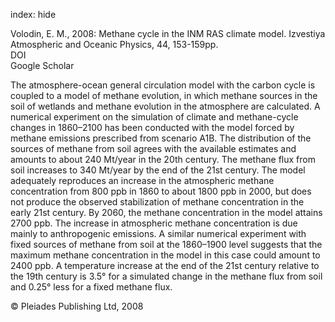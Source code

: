 index: hide

<div class="Citation">

  <div class="Citation-body">
    <div class="Citation-text">Volodin, E. M., 2008: Methane cycle in the INM RAS climate model. <span class="Article-journal">Izvestiya Atmospheric and Oceanic Physics, </span><span class="Article-volume">44, </span>153-159pp.</div>
    <div class="Citation-links">
      <div class="CitationLink" data-href="https://doi.org/10.1134/s0001433808020023">
        <div class="CitationLink-icon CitationLink-Doi"></div>
        <div class="CitationLink-text">DOI</div>
      </div>
      <div class="CitationLink" data-href="https://scholar.google.com/scholar?q=10.1134/s0001433808020023">
        <div class="CitationLink-icon CitationLink-Scholar"></div>
        <div class="CitationLink-text">Google Scholar</div>
      </div>
    </div>
  </div>
</div>

The atmosphere-ocean general circulation model with the carbon cycle is coupled to a model of methane evolution, in which methane sources in the soil of wetlands and methane evolution in the atmosphere are calculated. A numerical experiment on the simulation of climate and methane-cycle changes in 1860–2100 has been conducted with the model forced by methane emissions prescribed from scenario A1B. The distribution of the sources of methane from soil agrees with the available estimates and amounts to about 240 Mt/year in the 20th century. The methane flux from soil increases to 340 Mt/year by the end of the 21st century. The model adequately reproduces an increase in the atmospheric methane concentration from 800 ppb in 1860 to about 1800 ppb in 2000, but does not produce the observed stabilization of methane concentration in the early 21st century. By 2060, the methane concentration in the model attains 2700 ppb. The increase in atmospheric methane concentration is due mainly to anthropogenic emissions. A similar numerical experiment with fixed sources of methane from soil at the 1860–1900 level suggests that the maximum methane concentration in the model in this case could amount to 2400 ppb. A temperature increase at the end of the 21st century relative to the 19th century is 3.5° for a simulated change in the methane flux from soil and 0.25° less for a fixed methane flux.

<div class="Citation-copy">
&copy; Pleiades Publishing Ltd, 2008
</div>